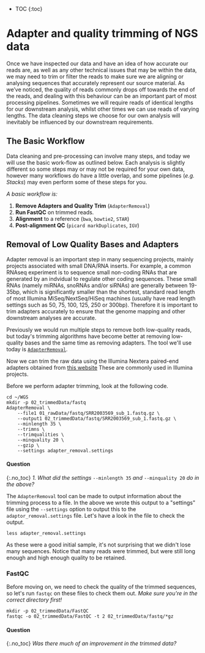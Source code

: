 * TOC
{:toc}

# Adapter and quality trimming of NGS data

Once we have inspected our data and have an idea of how accurate our reads are, as well as any other technical issues that may be within the data, we may need to trim or filter the reads to make sure we are aligning or analysing sequences that accurately represent our source material.  As we’ve noticed, the quality of reads commonly drops off towards the end of the reads, and dealing with this behaviour can be an important part of most processing pipelines. Sometimes we will require reads of identical lengths for our downstream analysis, whilst other times we can use reads of varying lengths. The data cleaning steps we choose for our own analysis will inevitably be influenced by our downstream requirements.

## The Basic Workflow

Data cleaning and pre-processing can involve many steps, and today we will use the basic work-flow as outlined below.
Each analysis is slightly different so some steps may or may not be required for your own data, however many workflows do have a little overlap, and some pipelines (_e.g._ *Stacks*) may even perform some of these steps for you.

*A basic workflow is:*

1. **Remove Adapters and Quality Trim** (`AdapterRemoval`)
2. **Run FastQC** on trimmed reads.
3. **Alignment** to a reference (`bwa`, `bowtie2`, `STAR`)
4. **Post-alignment QC** (`picard markDuplicates`, `IGV`)


## Removal of Low Quality Bases and Adapters

Adapter removal is an important step in many sequencing projects, mainly projects associated with small DNA/RNA inserts. For example, a common RNAseq experiment is to sequence small non-coding RNAs that are generated by an indvidual to regulate other coding sequences. These small RNAs (namely miRNAs, snoRNAs and/or siRNAs) are generally between 19-35bp, which is significantly smaller than the shortest, standard read length of most Illumina MiSeq/NextSeq/HiSeq machines (usually have read length settings such as 50, 75, 100, 125, 250 or 300bp). Therefore it is important to trim adapters accurately to ensure that the genome mapping and other downstream analyses are accurate.

Previously we would run multiple steps to remove both low-quality reads, but today's trimming algorithms have become better at removing low-quality bases and the same time as removing adapters.
The tool we'll use today is [`AdapterRemoval`](https://buildmedia.readthedocs.org/media/pdf/adapterremoval/latest/adapterremoval.pdf).

Now we can trim the raw data using the Illumina Nextera paired-end adapters obtained from [this website](https://support.illumina.com/bulletins/2016/12/what-sequences-do-i-use-for-adapter-trimming.html)
These are commonly used in Illumina projects.

Before we perform adapter trimming, look at the following code.

```
cd ~/WGS
mkdir -p 02_trimmedData/fastq
AdapterRemoval \
	--file1 01_rawData/fastq/SRR2003569_sub_1.fastq.gz \
	--output1 02_trimmedData/fastq/SRR2003569_sub_1.fastq.gz \
	--minlength 35 \
	--trimns \
	--trimqualities \
	--minquality 20 \
	--gzip \
	--settings adapter_removal.settings
```

#### Question
{:.no_toc}
*1. What did the settings* `--minlength 35` *and* `--minquality 20` *do in the above?*

The `AdapterRemoval` tool can be made to output information about the trimming process to a file.
In the above we wrote this output to a "settings" file using the `--settings` option to output this to the `adaptor_removal.settings` file.
Let's have a look in the file to check the output.

```
less adapter_removal.settings
```

As these were a good initial sample, it's not surprising that we didn't lose many sequences.
Notice that many reads were trimmed, but were still long enough and high enough quality to be retained.

### FastQC

Before moving on, we need to check the quality of the trimmed sequences, so let's run `fastqc` on these files to check them out.
*Make sure you're in the correct directory first!*

```
mkdir -p 02_trimmedData/FastQC
fastqc -o 02_trimmedData/FastQC -t 2 02_trimmedData/fastq/*gz
```
#### Question
{:.no_toc}
*Was there much of an improvement in the trimmed data?*

<!--FIXME(kortschak): add in instructions for this

### Starting the aligner

do this now
-->
